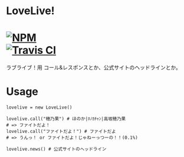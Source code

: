 # LoveLive!

[![NPM](https://nodei.co/npm/lovelive.png)](https://nodei.co/npm/lovelive/)  
[![Travis CI](https://travis-ci.org/ota42y/lovelive.svg?branch=master)](https://travis-ci.org/ota42y/lovelive.svg?branch=master)
==========

ラブライブ！用
コール&レスポンスとか、公式サイトのヘッドラインとか。

# Usage
```
lovelive = new LoveLive()

lovelive.call("穂乃果") # ほのか|ﾎﾉｶﾁｬﾝ|高坂穂乃果
# => ファイトだよ！
lovelive.call("ファイトだよ！") # ファイトだよ
# => うんっ！ or ファイトだよ！じゃねーっつーの！！(0.1%)

lovelive.news() # 公式サイトのヘッドライン
```
